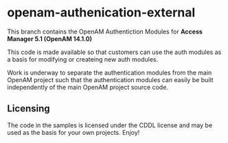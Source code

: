 <!-- 
The contents of this file are subject to the terms of the Common Development and Distribution License (the License). You may not use this file except in compliance with the License.

You can obtain a copy of the License at legal/CDDLv1.0.txt. See the License for the specific language governing permission and limitations under the License.
When distributing Covered Software, include this CDDL Header Notice in each file and include the License file at legal/CDDLv1.0.txt. If applicable, add the following below the CDDL Header, with the fields enclosed by brackets [] replaced by your own identifying information: "Portions copyright [year] [name of copyright owner]".

Copyright 2013-2017 ForgeRock AS.
-->

# openam-authenication-external

This branch contains the OpenAM Authentiction Modules for **Access Manager 5.1 (OpenAM 14.1.0)**

This code is made available so that customers can use the auth modules as a basis for modifying or createing new auth modules. 

Work is underway to separate the authentication modules from the main OpenAM project such that the authentication modules can easily be built independently of the main OpenAM project source code. 

## Licensing

The code in the samples is licensed under the CDDL license and may be used as the basis for your own projects.
Enjoy!
